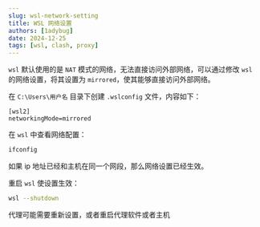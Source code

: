 ```yaml
---
slug: wsl-network-setting
title: WSL 网络设置
authors: [1adybug]
date: 2024-12-25
tags: [wsl, clash, proxy]
---
```


`wsl` 默认使用的是 `NAT` 模式的网络，无法直接访问外部网络，可以通过修改 `wsl` 的网络设置，将其设置为 `mirrored`，使其能够直接访问外部网络。

在 `C:\Users\用户名` 目录下创建 `.wslconfig` 文件，内容如下：

```wslconfig
[wsl2]
networkingMode=mirrored
```

在 `wsl` 中查看网络配置：

```bash
ifconfig
```

如果 ip 地址已经和主机在同一个网段，那么网络设置已经生效。

重启 `wsl` 使设置生效：

```bash
wsl --shutdown
```

代理可能需要重新设置，或者重启代理软件或者主机
